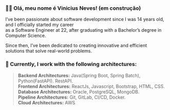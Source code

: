 ### :man_technologist: Olá, meu nome é <strong>Vinicius Neves! (em construção)</strong>

 I’ve been passionate about software development since I was 14 years old, and I officially started my career  
 as a Software Engineer at 22, after graduating with a Bachelor’s degree in Computer Science.  
 
 Since then, I’ve been dedicated to creating innovative and efficient solutions that solve real-world problems.  

### 🚀 Currently, I work with the following architectures:

> **Backend Architectures:** Java(Spring Boot, Spring Batch), Python(FastAPI). RestAPI.  
> **Frontend Architectures:** ReactJs, Javascript, Bootstrap, HTML, CSS.  
> **Database Architectures:** Oracle, PostgreSQL, MongoDB.  
> **Pipeline Architectures:** Git, GitLab, CI/CD, Docker.  
> **Cloud Architectures:** AWS  


